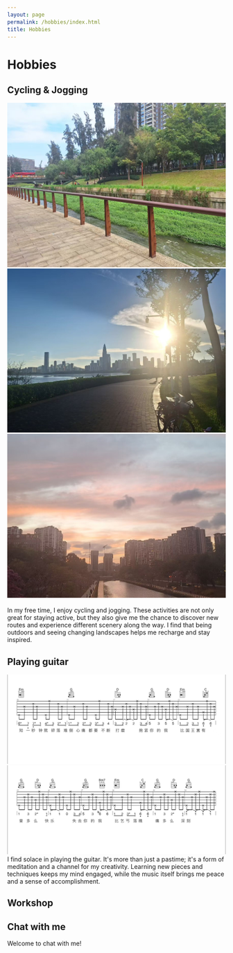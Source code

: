 ```yaml
---
layout: page
permalink: /hobbies/index.html
title: Hobbies
---
```


# Hobbies

## Cycling & Jogging

<div class="third">
<img src="/images/cycling1.jpg">
<img src="/images/cycling3.jpg">  
<img src="/images/cycling2.jpg">

</div>
<br>In my free time, I enjoy cycling and jogging. These activities are not only great for staying active, but they also give me the chance to discover new routes and experience different scenery along the way. I find that being outdoors and seeing changing landscapes helps me recharge and stay inspired.

## Playing guitar
<div class="second">
<img src="/images/guitar1.jpg">
<img src="/images/guitar2.jpg">  
<br>I  find solace in playing the guitar. It's more than just a pastime; it's a form of meditation and a channel for my creativity. Learning new pieces and techniques keeps my mind engaged, while the music itself brings me peace and a sense of accomplishment.

## Workshop



## Chat with me
Welcome to chat with me!
